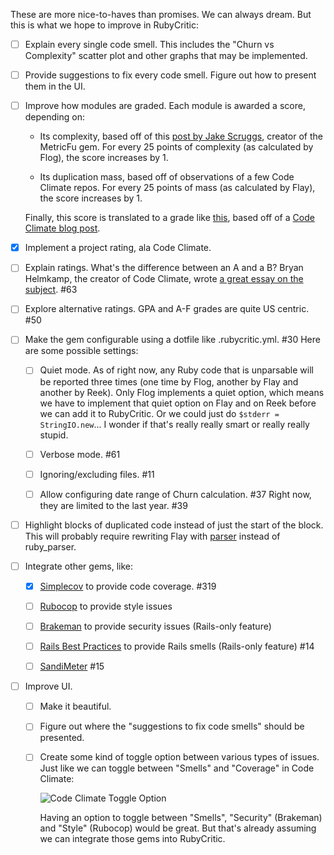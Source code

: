 These are more nice-to-haves than promises. We can always dream. But this is what we hope to improve in RubyCritic:

- [ ] Explain every single code smell. This includes the "Churn vs Complexity" scatter plot and other graphs that may be implemented.

- [ ] Provide suggestions to fix every code smell. Figure out how to present them in the UI.

- [ ] Improve how modules are graded. Each module is awarded a score, depending on:

  * Its complexity, based off of this [post by Jake Scruggs](http://jakescruggs.blogspot.pt/2008/08/whats-good-flog-score.html), creator of the MetricFu gem. For every 25 points of complexity (as calculated by Flog), the score increases by 1.

  * Its duplication mass, based off of observations of a few Code Climate repos. For every 25 points of mass (as calculated by Flay), the score increases by 1.

  Finally, this score is translated to a grade like [this](https://github.com/whitesmith/rubycritic/blob/43005e7b76dd0c648c7715133e42afdd6ea9a065/lib/rubycritic/core/rating.rb), based off of a [Code Climate blog post](http://blog.codeclimate.com/blog/2012/10/17/7-ways-to-decompose-fat-activerecord-models/#value-objects).

- [x] Implement a project rating, ala Code Climate.

- [ ] Explain ratings. What's the difference between an A and a B? Bryan Helmkamp, the creator of Code Climate, wrote [a great essay on the subject](https://gist.github.com/brynary/21369b5892525e1bd102). #63

- [ ] Explore alternative ratings. GPA and A-F grades are quite US centric. #50

- [ ] Make the gem configurable using a dotfile like .rubycritic.yml. #30
      Here are some possible settings:

  - [ ] Quiet mode. As of right now, any Ruby code that is unparsable will be reported three times (one time by Flog, another by Flay and another by Reek). Only Flog implements a quiet option, which means we have to implement that quiet option on Flay and on Reek before we can add it to RubyCritic. Or we could just do `$stderr = StringIO.new`... I wonder if that's really really smart or really really stupid.

  - [ ] Verbose mode. #61

  - [ ] Ignoring/excluding files. #11

  - [ ] Allow configuring date range of Churn calculation. #37 Right now, they are limited to the last year. #39

- [ ] Highlight blocks of duplicated code instead of just the start of the block. This will probably require rewriting Flay with [parser](https://github.com/whitequark/parser) instead of ruby_parser.

- [ ] Integrate other gems, like:

  - [x] [Simplecov](https://github.com/colszowka/simplecov) to provide code coverage. #319

  - [ ] [Rubocop](https://github.com/bbatsov/rubocop/) to provide style issues

  - [ ] [Brakeman](https://github.com/presidentbeef/brakeman) to provide security issues (Rails-only feature)

  - [ ] [Rails Best Practices](https://github.com/railsbp/rails_best_practices) to provide Rails smells (Rails-only feature) #14

  - [ ] [SandiMeter](https://github.com/makaroni4/sandi_meter) #15

- [ ] Improve UI.

  - [ ] Make it beautiful.

  - [ ] Figure out where the "suggestions to fix code smells" should be presented.

  - [ ] Create some kind of toggle option between various types of issues. Just like we can toggle between "Smells" and "Coverage" in Code Climate:

    ![Code Climate Toggle Option](https://camo.githubusercontent.com/d97fc62dae6ebef1f35bda91942d4a6bacc445b2/687474703a2f2f626c6f672e636f6465636c696d6174652e636f6d2f696d616765732f706f7374732f74657374696e672e676966)

    Having an option to toggle between "Smells", "Security" (Brakeman) and "Style" (Rubocop) would be great. But that's already assuming we can integrate those gems into RubyCritic.
